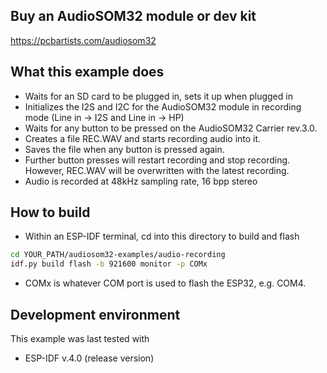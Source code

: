 ## Buy an AudioSOM32 module or dev kit
https://pcbartists.com/audiosom32

## What this example does
- Waits for an SD card to be plugged in, sets it up when plugged in
- Initializes the I2S and I2C for the AudioSOM32 module in recording mode (Line in -> I2S and Line in -> HP)
- Waits for any button to be pressed on the AudioSOM32 Carrier rev.3.0.
- Creates a file REC.WAV and starts recording audio into it.
- Saves the file when any button is pressed again.
- Further button presses will restart recording and stop recording. However, REC.WAV will be overwritten with the latest recording.
- Audio is recorded at 48kHz sampling rate, 16 bpp stereo

## How to build
- Within an ESP-IDF terminal, cd into this directory to build and flash
```sh
cd YOUR_PATH/audiosom32-examples/audio-recording
idf.py build flash -b 921600 monitor -p COMx
```
- COMx is whatever COM port is used to flash the ESP32, e.g. COM4.

## Development environment
This example was last tested with
- ESP-IDF v.4.0 (release version)